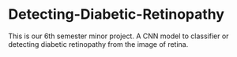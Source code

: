 # Detecting-Diabetic-Retinopathy
This is our 6th semester minor project. A CNN model to classifier or detecting diabetic retinopathy from the image of retina.

